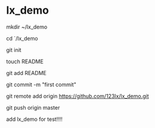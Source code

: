 lx_demo
=======

mkdir ~/lx_demo

cd `/lx_demo

git init 

touch README

git add README

git commit -m "first commit" 

git remote add origin https://github.com/123lx/lx_demo.git 

git push origin master

add lx_demo for test!!!!
